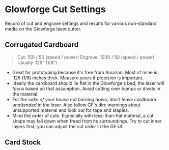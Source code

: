 # Glowforge Cut Settings
Record of cut and engrave settings and results for various non-standard media on the Glowforge laser cutter.

## Corrugated Cardboard

> Cut: 150 / 50 (speed / power)
> Engrave: 1000 / 50 (speed / power)
> Usually .125" (1/8")

 * Great for prototyping because it's free from Amazon. Most of mine is .125 (1/8) inches thick. Measure yours if precision is important. 
 * Ideally the cardboard should lie flat in the Glowforge's bed; the laser will focus based on that assumption. Avoid cutting over bumps or divots in the material. 
 * <em>For the sake of your house not burning down, don't leave cardboard unattended in the laser.</em> Also follow GF's dire warnings about unsupported material and look out for tape and staples.
 * Mind the order of cuts. Especially with less-than-flat material, a cut shape may fall down when freed from its surroundings. Try to cut inner layers first; you can adjust the cut order in the GF UI.

## Card Stock

